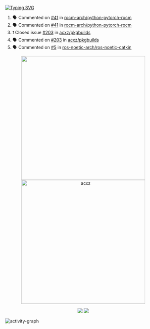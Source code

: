 [![Typing SVG](https://readme-typing-svg.herokuapp.com?size=16&color=AFFFA3&multiline=true&height=75&lines=contributing+to+robotics%2Faerospace%2Fml%2Fgpu+software;packaging+it+for+archlinux;ricer)](https://git.io/typing-svg)

<!--START_SECTION:activity-->
1. 🗣 Commented on [#41](https://github.com/rocm-arch/python-pytorch-rocm/issues/41) in [rocm-arch/python-pytorch-rocm](https://github.com/rocm-arch/python-pytorch-rocm)
2. 🗣 Commented on [#41](https://github.com/rocm-arch/python-pytorch-rocm/issues/41) in [rocm-arch/python-pytorch-rocm](https://github.com/rocm-arch/python-pytorch-rocm)
3. ❗️ Closed issue [#203](https://github.com/acxz/pkgbuilds/issues/203) in [acxz/pkgbuilds](https://github.com/acxz/pkgbuilds)
4. 🗣 Commented on [#203](https://github.com/acxz/pkgbuilds/issues/203) in [acxz/pkgbuilds](https://github.com/acxz/pkgbuilds)
5. 🗣 Commented on [#5](https://github.com/ros-noetic-arch/ros-noetic-catkin/issues/5) in [ros-noetic-arch/ros-noetic-catkin](https://github.com/ros-noetic-arch/ros-noetic-catkin)
<!--END_SECTION:activity-->

<p align="center">
  <img width="400em" src=https://github-readme-stats.vercel.app/api?username=acxz&include_all_commits=true&show_icons=true />
  <img width="400em" src="https://github-readme-streak-stats.herokuapp.com/?user=acxz&" alt="acxz" />
</p>

<p align="center">
  <img src=https://github-readme-stats.vercel.app/api/top-langs/?username=acxz&layout=compact />
  <img src=https://github-profile-trophy.vercel.app/?username=acxz&row=2&column=4 />
</p>

![activity-graph](https://activity-graph.herokuapp.com/graph?username=acxz&theme=aqua)
